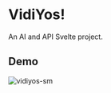 # VidiYos!

An AI and API Svelte project.

## Demo
![vidiyos-sm](https://github.com/occiandiaali/VidiYos/assets/40769994/c8d25317-e84f-4c34-9169-bc5463ec886a)



